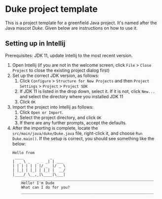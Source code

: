 # Duke project template

This is a project template for a greenfield Java project. It's named after the Java mascot _Duke_. Given below are instructions on how to use it.

## Setting up in Intellij

Prerequisites: JDK 11, update Intellij to the most recent version.

1. Open Intellij (if you are not in the welcome screen, click `File` > `Close Project` to close the existing project dialog first)
1. Set up the correct JDK version, as follows:
   1. Click `Configure` > `Structure for New Projects` and then `Project Settings` > `Project` > `Project SDK`
   1. If JDK 11 is listed in the drop down, select it. If it is not, click `New...` and select the directory where you installed JDK 11
   1. Click `OK`
1. Import the project into Intellij as follows:
   1. Click `Open or Import`.
   1. Select the project directory, and click `OK`
   1. If there are any further prompts, accept the defaults.
1. After the importing is complete, locate the `src/main/java/duke/Duke.java` file, right-click it, and choose `Run
 Duke.main()`. If the setup is correct, you should see something like the below:
   ```
   Hello from
    ____            _
   |  _ \ _   _   _| | ___
   | | | | | | |/ _  |/ _ \
   | |_| | |_| | |_| |  __/
   |____/ \__,_|\____|\___|
       ____________________________________________________________
       Hello! I'm Dude
       What can I do for you?
       ____________________________________________________________
   ```
